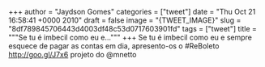 
+++
author = "Jaydson Gomes"
categories = ["tweet"]
date = "Thu Oct 21 16:58:41 +0000 2010"
draft = false
image = "{TWEET_IMAGE}"
slug = "8df789845706443d4003df48c53d0717603901fd"
tags = ["tweet"]
title = """Se tu é imbecil como eu e..."""
+++
Se tu é imbecil como eu e sempre esquece de pagar as contas em dia, apresento-os o #ReBoleto http://goo.gl/J7x6 projeto do @mnetto

